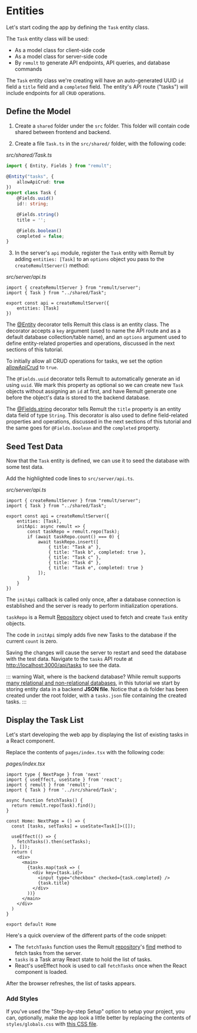 # Entities 

Let's start coding the app by defining the `Task` entity class.

The `Task` entity class will be used:
* As a model class for client-side code
* As a model class for server-side code
* By `remult` to generate API endpoints, API queries, and database commands

The `Task` entity class we're creating will have an auto-generated UUID `id` field a `title` field and a `completed` field. The entity's API route ("tasks") will include endpoints for all `CRUD` operations.

## Define the Model

1. Create a `shared` folder under the `src` folder. This folder will contain code shared between frontend and backend.

2. Create a file `Task.ts` in the `src/shared/` folder, with the following code:

*src/shared/Task.ts*
```ts
import { Entity, Fields } from "remult";

@Entity("tasks", {
    allowApiCrud: true
})
export class Task {
    @Fields.uuid()
    id!: string;

    @Fields.string()
    title = '';

    @Fields.boolean()
    completed = false;
}
```

3. In the server's `api` module, register the `Task` entity with Remult by adding `entities: [Task]` to an `options` object you pass to the `createRemultServer()` method:

*src/server/api.ts*
```ts{2,5}
import { createRemultServer } from "remult/server";
import { Task } from "../shared/Task";

export const api = createRemultServer({
    entities: [Task]
})
```

The [@Entity](../../docs/ref_entity.md) decorator tells Remult this class is an entity class. The decorator accepts a `key` argument (used to name the API route and as a default database collection/table name), and an `options` argument used to define entity-related properties and operations, discussed in the next sections of this tutorial. 

To initially allow all CRUD operations for tasks, we set the option [allowApiCrud](../../docs/ref_entity.md#allowapicrud) to `true`.

The `@Fields.uuid` decorator tells Remult to automatically generate an id using `uuid`. We mark this property as optional so we can create new `Task` objects without assigning an `id` at first, and have Remult generate one before the object's data is stored to the backend database.

The [@Fields.string](../../docs/ref_field.md) decorator tells Remult the `title` property is an entity data field of type `String`. This decorator is also used to define field-related properties and operations, discussed in the next sections of this tutorial and the same goes for `@Fields.boolean` and the `completed` property.

## Seed Test Data

Now that the `Task` entity is defined, we can use it to seed the database with some test data.

Add the highlighted code lines to `src/server/api.ts`.

*src/server/api.ts*
```ts{6-17}
import { createRemultServer } from "remult/server";
import { Task } from "../shared/Task";

export const api = createRemultServer({
    entities: [Task],
    initApi: async remult => {
        const taskRepo = remult.repo(Task);
        if (await taskRepo.count() === 0) {
            await taskRepo.insert([
                { title: "Task a" },
                { title: "Task b", completed: true },
                { title: "Task c" },
                { title: "Task d" },
                { title: "Task e", completed: true }
            ]);
        }
    }
})
```

The `initApi` callback is called only once, after a database connection is established and the server is ready to perform initialization operations.

`taskRepo` is a Remult [Repository](../../docs/ref_repository.md) object used to fetch and create `Task` entity objects.

The code in `initApi` simply adds five new Tasks to the database if the current `count` is zero.

Saving the changes will cause the server to restart and seed the database with the test data. Navigate to the `tasks` API route at <http://localhost:3000/api/tasks> to see the data.

::: warning Wait, where is the backend database?
While remult supports [many relational and non-relational databases](https://remult.dev/docs/databases.html), in this tutorial we start by storing entity data in a backend **JSON file**. Notice that a `db` folder has been created under the root folder, with a `tasks.json` file containing the created tasks.
:::


## Display the Task List
Let's start developing the web app by displaying the list of existing tasks in a React component.

Replace the contents of `pages/index.tsx` with the following code:

*pages/index.tsx*
```tsx
import type { NextPage } from 'next'
import { useEffect, useState } from 'react';
import { remult } from 'remult';
import { Task } from '../src/shared/Task';

async function fetchTasks() {
  return remult.repo(Task).find();
}

const Home: NextPage = () => {
  const [tasks, setTasks] = useState<Task[]>([]);

  useEffect(() => {
    fetchTasks().then(setTasks);
  }, []);
  return (
    <div>
      <main>
        {tasks.map(task => (
          <div key={task.id}>
            <input type="checkbox" checked={task.completed} />
            {task.title}
          </div>
        ))}
      </main>
    </div>
  )
}

export default Home
```

Here's a quick overview of the different parts of the code snippet:

* The `fetchTasks` function uses the Remult [repository](../../docs/ref_repository.md)'s [find](../../docs/ref_repository.md#find) method to fetch tasks from the server.
* `tasks` is a Task array React state to hold the list of tasks.
* React's useEffect hook is used to call `fetchTasks` once when the React component is loaded.

After the browser refreshes, the list of tasks appears.

### Add Styles

If you've used the "Step-by-step Setup" option to setup your project, you can, optionally, make the app look a little better by replacing the contents of `styles/globals.css` with [this CSS file](https://raw.githubusercontent.com/remult/nextjs-starter/main/styles/globals.css).